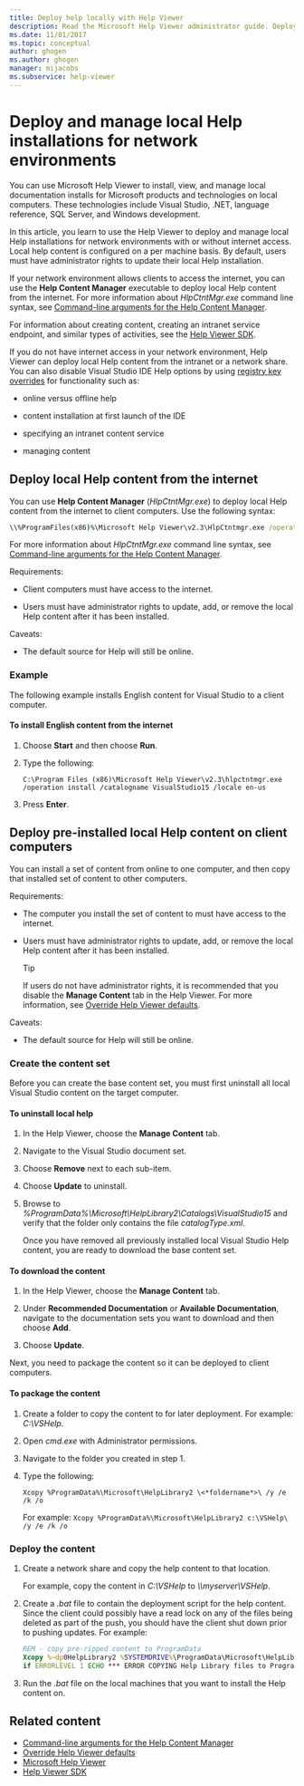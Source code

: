```yaml
---
title: Deploy help locally with Help Viewer
description: Read the Microsoft Help Viewer administrator guide. Deploy local Help content from the internet, or deploy pre-installed local Help content on client computers.
ms.date: 11/01/2017
ms.topic: conceptual
author: ghogen
ms.author: ghogen
manager: mijacobs
ms.subservice: help-viewer
---
```

# Deploy and manage local Help installations for network environments 

You can use Microsoft Help Viewer to install, view, and manage local documentation installs for Microsoft products and technologies on local computers. These technologies include Visual Studio, .NET, language reference, SQL Server, and Windows development. 

In this article, you learn to use the Help Viewer to deploy and manage local Help installations for network environments with or without internet access. Local help content is configured on a per machine basis. By default, users must have administrator rights to update their local Help installation.

If your network environment allows clients to access the internet, you can use the **Help Content Manager** executable to deploy local Help content from the internet. For more information about *HlpCtntMgr.exe* command line syntax, see [Command-line arguments for the Help Content Manager](../help-viewer/command-line-arguments.md).

For information about creating content, creating an intranet service endpoint, and similar types of activities, see the [Help Viewer SDK](/previous-versions/visualstudio/visual-studio-2017/extensibility/internals/microsoft-help-viewer-sdk).

If you do not have internet access in your network environment, Help Viewer can deploy local Help content from the intranet or a network share. You can also disable Visual Studio IDE Help options by using [registry key overrides](../help-viewer/behavior-overrides.md) for functionality such as:

- online versus offline help

- content installation at first launch of the IDE

- specifying an intranet content service

- managing content

## Deploy local Help content from the internet

You can use **Help Content Manager** (*HlpCtntMgr.exe*) to deploy local Help content from the internet to client computers. Use the following syntax:

```cmd
\\%ProgramFiles(x86)%\Microsoft Help Viewer\v2.3\HlpCtntmgr.exe /operation \<*name*> /catalogname \<*catalog name*> /locale \<*locale*>
```

For more information about *HlpCtntMgr.exe* command line syntax, see [Command-line arguments for the Help Content Manager](../help-viewer/command-line-arguments.md).

Requirements:

- Client computers must have access to the internet.

- Users must have administrator rights to update, add, or remove the local Help content after it has been installed.

Caveats:

- The default source for Help will still be online.

### Example

The following example installs English content for Visual Studio to a client computer.

#### To install English content from the internet

1. Choose **Start** and then choose **Run**.

2. Type the following:

     `C:\Program Files (x86)\Microsoft Help Viewer\v2.3\hlpctntmgr.exe /operation install /catalogname VisualStudio15 /locale en-us`

3. Press **Enter**.

## Deploy pre-installed local Help content on client computers

You can install a set of content from online to one computer, and then copy that installed set of content to other computers.

Requirements:

- The computer you install the set of content to must have access to the internet.

- Users must have administrator rights to update, add, or remove the local Help content after it has been installed.

    > [!TIP]
    > If users do not have administrator rights, it is recommended that you disable the **Manage Content** tab in the Help Viewer. For more information, see [Override Help Viewer defaults](../help-viewer/behavior-overrides.md).

Caveats:

- The default source for Help will still be online.

### Create the content set

Before you can create the base content set, you must first uninstall all local Visual Studio content on the target computer.

#### To uninstall local help

1. In the Help Viewer, choose the **Manage Content** tab.

2. Navigate to the Visual Studio document set.

3. Choose **Remove** next to each sub-item.

4. Choose **Update** to uninstall.

5. Browse to *%ProgramData%\Microsoft\HelpLibrary2\Catalogs\VisualStudio15* and verify that the folder only contains the file *catalogType.xml*.

   Once you have removed all previously installed local Visual Studio Help content, you are ready to download the base content set.

#### To download the content

1. In the Help Viewer, choose the **Manage Content** tab.

2. Under **Recommended Documentation** or **Available Documentation**, navigate to the documentation sets you want to download and then choose **Add**.

3. Choose **Update**.

Next, you need to package the content so it can be deployed to client computers.

#### To package the content

1. Create a folder to copy the content to for later deployment. For example: *C:\VSHelp*.

2. Open *cmd.exe* with Administrator permissions.

3. Navigate to the folder you created in step 1.

4. Type the following:

     `Xcopy %ProgramData%\Microsoft\HelpLibrary2 \<*foldername*>\ /y /e /k /o`

     For example: `Xcopy %ProgramData%\Microsoft\HelpLibrary2 c:\VSHelp\ /y /e /k /o`

### Deploy the content

1. Create a network share and copy the help content to that location.

     For example, copy the content in *C:\VSHelp* to *\\\myserver\VSHelp*.

2. Create a *.bat* file to contain the deployment script for the help content. Since the client could possibly have a read lock on any of the files being deleted as part of the push, you should have the client shut down prior to pushing updates. For example:

    ```cmd
    REM - copy pre-ripped content to ProgramData
    Xcopy %~dp0HelpLibrary2 %SYSTEMDRIVE%\ProgramData\Microsoft\HelpLibrary2\ /y /e /k /o
    if ERRORLEVEL 1 ECHO *** ERROR COPYING Help Library files to ProgramData (%ERRORLEVEL%)
    ```

3. Run the *.bat* file on the local machines that you want to install the Help content on.

## Related content

- [Command-line arguments for the Help Content Manager](../help-viewer/command-line-arguments.md)
- [Override Help Viewer defaults](../help-viewer/behavior-overrides.md)
- [Microsoft Help Viewer](../help-viewer/overview.md)
- [Help Viewer SDK](/previous-versions/visualstudio/visual-studio-2017/extensibility/internals/microsoft-help-viewer-sdk)
